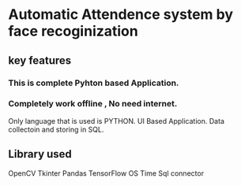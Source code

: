 # Automatic Attendence system by face recoginization

## key features
### This is complete Pyhton based Application.
### Completely work offline , No need internet.
Only language that is used is PYTHON.
UI Based Application.
Data collectoin and storing in SQL.

## Library used
OpenCV
Tkinter
Pandas
TensorFlow
OS
Time
Sql connector
